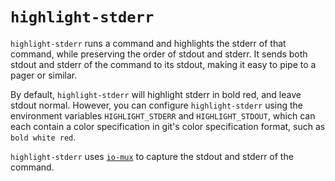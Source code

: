 # `highlight-stderr`

`highlight-stderr` runs a command and highlights the stderr of that command,
while preserving the order of stdout and stderr. It sends both stdout and
stderr of the command to its stdout, making it easy to pipe to a pager or
similar.

By default, `highlight-stderr` will highlight stderr in bold red, and leave
stdout normal. However, you can configure `highlight-stderr` using the
environment variables `HIGHLIGHT_STDERR` and `HIGHLIGHT_STDOUT`, which can each
contain a color specification in git's color specification format, such as
`bold white red`.

`highlight-stderr` uses [`io-mux`](https://crates.io/crates/io-mux) to capture
the stdout and stderr of the command.
